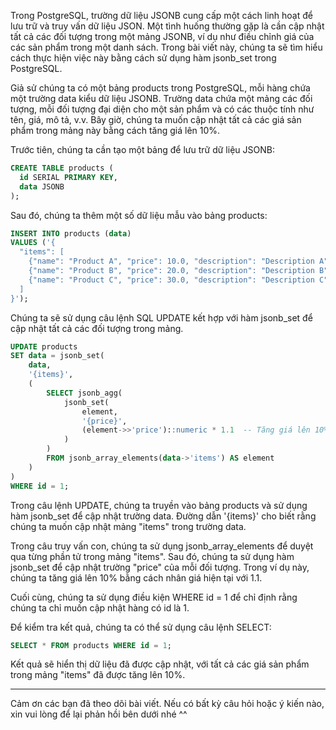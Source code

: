 Trong PostgreSQL, trường dữ liệu JSONB cung cấp một cách linh hoạt để lưu trữ và truy vấn dữ liệu JSON. Một tình huống thường gặp là cần cập nhật tất cả các đối tượng trong một mảng JSONB, ví dụ như điều chỉnh giá của các sản phẩm trong một danh sách. Trong bài viết này, chúng ta sẽ tìm hiểu cách thực hiện việc này bằng cách sử dụng hàm jsonb_set trong PostgreSQL.

Giả sử chúng ta có một bảng products trong PostgreSQL, mỗi hàng chứa một trường data kiểu dữ liệu JSONB. Trường data chứa một mảng các đối tượng, mỗi đối tượng đại diện cho một sản phẩm và có các thuộc tính như tên, giá, mô tả, v.v. Bây giờ, chúng ta muốn cập nhật tất cả các giá sản phẩm trong mảng này bằng cách tăng giá lên 10%.

Trước tiên, chúng ta cần tạo một bảng để lưu trữ dữ liệu JSONB:
```sql
CREATE TABLE products (
  id SERIAL PRIMARY KEY,
  data JSONB
);
```

Sau đó, chúng ta thêm một số dữ liệu mẫu vào bảng products:
```sql
INSERT INTO products (data)
VALUES ('{
  "items": [
    {"name": "Product A", "price": 10.0, "description": "Description A"},
    {"name": "Product B", "price": 20.0, "description": "Description B"},
    {"name": "Product C", "price": 30.0, "description": "Description C"}
  ]
}');
```

Chúng ta sẽ sử dụng câu lệnh SQL UPDATE kết hợp với hàm jsonb_set để cập nhật tất cả các đối tượng trong mảng.
```sql
UPDATE products
SET data = jsonb_set(
    data,
    '{items}',
    (
        SELECT jsonb_agg(
            jsonb_set(
                element,
                '{price}',
                (element->>'price')::numeric * 1.1  -- Tăng giá lên 10%
            )
        )
        FROM jsonb_array_elements(data->'items') AS element
    )
)
WHERE id = 1;
```
Trong câu lệnh UPDATE, chúng ta truyền vào bảng products và sử dụng hàm jsonb_set để cập nhật trường data. Đường dẫn '{items}' cho biết rằng chúng ta muốn cập nhật mảng "items" trong trường data.

Trong câu truy vấn con, chúng ta sử dụng jsonb_array_elements để duyệt qua từng phần tử trong mảng "items". Sau đó, chúng ta sử dụng hàm jsonb_set để cập nhật trường "price" của mỗi đối tượng. Trong ví dụ này, chúng ta tăng giá lên 10% bằng cách nhân giá hiện tại với 1.1.

Cuối cùng, chúng ta sử dụng điều kiện WHERE id = 1 để chỉ định rằng chúng ta chỉ muốn cập nhật hàng có id là 1.

Để kiểm tra kết quả, chúng ta có thể sử dụng câu lệnh SELECT:
```sql
SELECT * FROM products WHERE id = 1;
```

Kết quả sẽ hiển thị dữ liệu đã được cập nhật, với tất cả các giá sản phẩm trong mảng "items" đã được tăng lên 10%.

---
Cảm ơn các bạn đã theo dõi bài viết. Nếu có bất kỳ câu hỏi hoặc ý kiến nào, xin vui lòng để lại phản hồi bên dưới nhé ^^